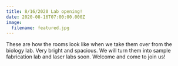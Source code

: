 ```yaml
---
title: 8/16/2020 Lab opening!
date: 2020-08-16T07:00:00.000Z
image:
  filename: featured.jpg
---
```



These are how the rooms look like when we take them over from the biology lab. Very bright and spacious. We will turn them into sample fabrication lab and laser labs soon. Welcome and come to join us!